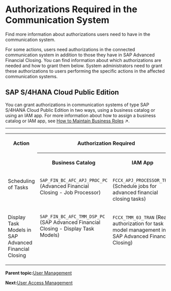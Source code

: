 <!-- loio97120d2d25344f8ea9c576fc3a05ea69 -->

# Authorizations Required in the Communication System

Find more information about authorizations users need to have in the communication system.

For some actions, users need authorizations in the connected communication system in addition to those they have in SAP Advanced Financial Closing. You can find information about which authorizations are needed and how to grant them below. System administrators need to grant these authorizations to users performing the specific actions in the affected communication systems.



<a name="loio97120d2d25344f8ea9c576fc3a05ea69__section_p1j_zg2_32c"/>

## SAP S/4HANA Cloud Public Edition

You can grant authorizations in communication systems of type SAP S/4HANA Cloud Public Edition in two ways, using a business catalog or using an IAM app. For more information about how to assign a business catalog or IAM app, see [How to Maintain Business Roles](https://help.sap.com/viewer/7a732dca39e2412cb8661b769277bcbb/SHIP/en-US/eb0f7719da404f1ca48f28a4cba06f35.html "Use business catalogs and IAM apps to grant authorizations.") :arrow_upper_right:.

****


<table>
<tr>
<th valign="top" rowspan="2">

Action

</th>
<th valign="top" align="center" colspan="2">

Authorization Required

</th>
</tr>
<tr>
<th valign="top" align="center">

Business Catalog

</th>
<th valign="top" align="center">

IAM App

</th>
</tr>
<tr>
<td valign="top">

Scheduling of Tasks

</td>
<td valign="top">

`SAP_FIN_BC_AFC_APJ_PROC_PC` \(Advanced Financial Closing - Job Processor\)

</td>
<td valign="top">

`FCCX_APJ_PROCESSOR_TRAN` \(Schedule jobs for advanced financial closing tasks\)

</td>
</tr>
<tr>
<td valign="top">

Display Task Models in SAP Advanced Financial Closing

</td>
<td valign="top">

`SAP_FIN_BC_AFC_TMM_DSP_PC` \(SAP Advanced Financial Closing - Display Task Models\)

</td>
<td valign="top">

`FCCX_TMM_03_TRAN` \(Read authorization for task model management in SAP Advanced Financial Closing\)

</td>
</tr>
</table>

**Parent topic:**[User Management](user-management-ae7fa30.md "Understand how you can manage users and their authorizations in SAP Advanced Financial Closing.")

**Next:**[User Access Management](user-access-management-d974847.md "You can control and grant access to task list templates, task lists, and tasks in SAP Advanced Financial Closing. By default, users don't have access to these objects.")

